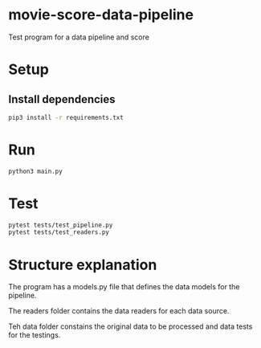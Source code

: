 # movie-score-data-pipeline
Test program for a data pipeline and score

# Setup

## Install dependencies

```bash
pip3 install -r requirements.txt
```

# Run

```bash
python3 main.py
```

# Test

```bash
pytest tests/test_pipeline.py
pytest tests/test_readers.py
```

# Structure explanation

The program has a models.py file that defines the data models for the pipeline.

The readers folder contains the data readers for each data source.

Teh data folder constains the original data to be processed and data tests for the testings.

